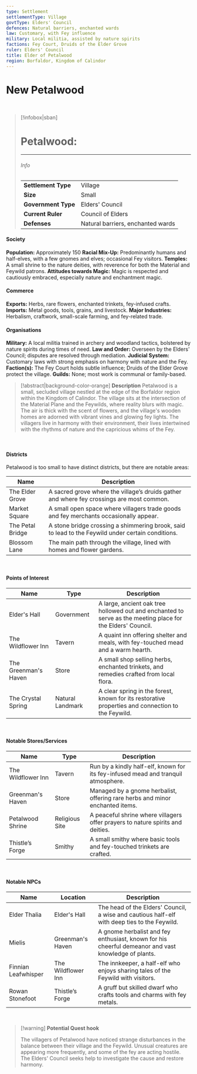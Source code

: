 ```yaml
---
type: Settlement
settlementType: Village
govtType: Elders' Council
defences: Natural barriers, enchanted wards
law: Customary, with Fey influence
military: Local militia, assisted by nature spirits
factions: Fey Court, Druids of the Elder Grove
ruler: Elders' Council
title: Elder of Petalwood
region: Borfaldor, Kingdom of Calindor
---
```


# **New Petalwood**

<br>

> [!infobox|sban]
> # Petalwood:
> ---
>
> ###### Info
>  | | |
> |---|---|
> | **Settlement Type** | Village |
> | **Size** | Small |
> | **Government Type** | Elders' Council |
> | **Current Ruler** | Council of Elders |
> | **Defenses** | Natural barriers, enchanted wards |

#### Society
**Population:** Approximately 150
**Racial Mix-Up:** Predominantly humans and half-elves, with a few gnomes and elves; occasional Fey visitors.
**Temples:** A small shrine to the nature deities, with reverence for both the Material and Feywild patrons.
**Attitudes towards Magic:** Magic is respected and cautiously embraced, especially nature and enchantment magic.

#### Commerce
**Exports:** Herbs, rare flowers, enchanted trinkets, fey-infused crafts.
**Imports:** Metal goods, tools, grains, and livestock.
**Major Industries:** Herbalism, craftwork, small-scale farming, and fey-related trade.

#### Organisations
**Military:** A local militia trained in archery and woodland tactics, bolstered by nature spirits during times of need.
**Law and Order:** Overseen by the Elders' Council; disputes are resolved through mediation.
**Judicial System:** Customary laws with strong emphasis on harmony with nature and the Fey.
**Faction(s):** The Fey Court holds subtle influence; Druids of the Elder Grove protect the village.
**Guilds:** None; most work is communal or family-based.

> [!abstract|background-color-orange] **Description**
> Petalwood is a small, secluded village nestled at the edge of the Borfaldor region within the Kingdom of Calindor. The village sits at the intersection of the Material Plane and the Feywilds, where reality blurs with magic. The air is thick with the scent of flowers, and the village's wooden homes are adorned with vibrant vines and glowing fey lights. The villagers live in harmony with their environment, their lives intertwined with the rhythms of nature and the capricious whims of the Fey.

<br>

#### Districts
Petalwood is too small to have distinct districts, but there are notable areas:

|Name|Description|
|---|---|
| The Elder Grove | A sacred grove where the village’s druids gather and where fey crossings are most common. |
| Market Square | A small open space where villagers trade goods and fey merchants occasionally appear. |
| The Petal Bridge | A stone bridge crossing a shimmering brook, said to lead to the Feywild under certain conditions. |
| Blossom Lane | The main path through the village, lined with homes and flower gardens. |

<br>

#### Points of Interest
|Name|Type|Description|
|---|---|---|
| Elder's Hall | Government | A large, ancient oak tree hollowed out and enchanted to serve as the meeting place for the Elders' Council. |
| The Wildflower Inn | Tavern | A quaint inn offering shelter and meals, with fey-touched mead and a warm hearth. |
| The Greenman's Haven | Store | A small shop selling herbs, enchanted trinkets, and remedies crafted from local flora. |
| The Crystal Spring | Natural Landmark | A clear spring in the forest, known for its restorative properties and connection to the Feywild. |

<br>

#### Notable Stores/Services
|Name|Type|Description|
|---|---|---|
| The Wildflower Inn | Tavern | Run by a kindly half-elf, known for its fey-infused mead and tranquil atmosphere. |
| Greenman's Haven | Store | Managed by a gnome herbalist, offering rare herbs and minor enchanted items. |
| Petalwood Shrine | Religious Site | A peaceful shrine where villagers offer prayers to nature spirits and deities. |
| Thistle’s Forge | Smithy | A small smithy where basic tools and fey-touched trinkets are crafted. |

<br>

#### Notable NPCs
|Name|Location|Description|
|---|---|---|
| Elder Thalia | Elder's Hall | The head of the Elders' Council, a wise and cautious half-elf with deep ties to the Feywild. |
| Mielis | Greenman's Haven | A gnome herbalist and fey enthusiast, known for his cheerful demeanor and vast knowledge of plants. |
| Finnian Leafwhisper | The Wildflower Inn | The innkeeper, a half-elf who enjoys sharing tales of the Feywild with visitors. |
| Rowan Stonefoot | Thistle’s Forge | A gruff but skilled dwarf who crafts tools and charms with fey metals. |

<br>

> [!warning] **Potential Quest hook**
>
> The villagers of Petalwood have noticed strange disturbances in the balance between their village and the Feywild. Unusual creatures are appearing more frequently, and some of the fey are acting hostile. The Elders' Council seeks help to investigate the cause and restore harmony.
